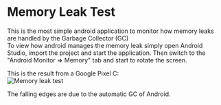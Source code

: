 # Memory Leak Test  
This is the most simple android application to monitor how memory leaks are handled by the Garbage Collector (GC)  
To view how android manages the memory leak simply open Android Studio, import the project and start the application. Then switch to the "Android Monitor => Memory" tab and start to rotate the screen.  

This is the result from a Google Pixel C:  
![Memory leak test](http://i.imgur.com/bQB0zn0.png)  

The falling edges are due to the automatic GC of Android.

